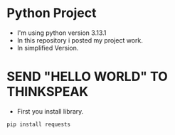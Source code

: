 # Python Project 
- I'm using python version 3.13.1
- In this repository i posted my project work.
- In simplified Version.

# SEND "HELLO WORLD" TO THINKSPEAK
- First you install library.
  
```
pip install requests
```

